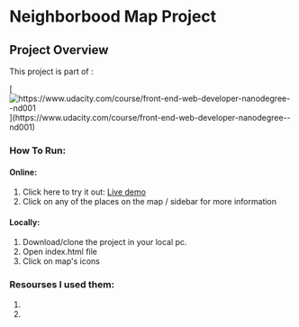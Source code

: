 # Neighborbood Map Project

## Project Overview

This project is part of :

[![](https://camo.githubusercontent.com/5d6c46e9edfbd7f3c5a764e44a9afe9868514f64/68747470733a2f2f696d672e736869656c64732e696f2f62616467652f556461636974792d46726f6e742d2d456e64253230576562253230446576656c6f7065722532304e616e6f6465677265652d3032623365342e737667 "https://www.udacity.com/course/front-end-web-developer-nanodegree--nd001")](https://www.udacity.com/course/front-end-web-developer-nanodegree--nd001)

### How To Run: 

#### Online:

1. Click here to try it out:  [ Live demo](https://iabrar.github.io/map-v2/)
2. Click on any of the places on the map / sidebar for more information

#### Locally: 

1. Download/clone the project in your local pc.
2. Open index.html file 
3. Click on map's icons 

### Resourses I used them:
1. 
2. 
